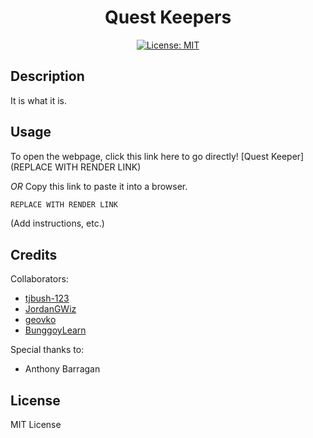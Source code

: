 <div align='center'>

# Quest Keepers

[![License: MIT](https://img.shields.io/badge/License-MIT-yellow.svg)](https://opensource.org/licenses/MIT)

</div>

## Description

It is what it is.

## Usage

To open the webpage, click this link here to go directly!
[Quest Keeper](REPLACE WITH RENDER LINK)

_OR_ Copy this link to paste it into a browser.

```md
REPLACE WITH RENDER LINK
```

(Add instructions, etc.)

## Credits

Collaborators:

- [tjbush-123](https://github.com/tjbush-123)
- [JordanGWiz](https://github.com/JordanGWiz)
- [geovko](https://github.com/geovko)
- [BunggoyLearn](https://github.com/BunggoyLearn)

Special thanks to:

- Anthony Barragan

## License

MIT License
